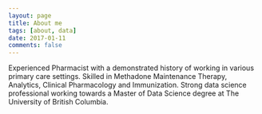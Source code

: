 ```yaml
---
layout: page
title: About me
tags: [about, data]
date: 2017-01-11
comments: false
---
```

    
Experienced Pharmacist with a demonstrated history of working in various primary care settings. Skilled in Methadone Maintenance Therapy, Analytics, Clinical Pharmacology and Immunization. Strong data science professional working towards a Master of Data Science degree at The University of British Columbia. 
